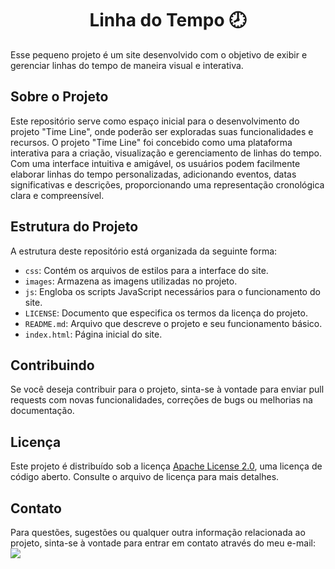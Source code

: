 <h1 align="center"> Linha do Tempo 🕗 </h1>
Esse pequeno projeto é um site desenvolvido com o objetivo de exibir e gerenciar linhas do tempo de maneira visual e interativa.

## Sobre o Projeto

Este repositório serve como espaço inicial para o desenvolvimento do projeto "Time Line", onde poderão ser exploradas suas funcionalidades e recursos. O projeto "Time Line" foi concebido como uma plataforma interativa para a criação, visualização e gerenciamento de linhas do tempo. Com uma interface intuitiva e amigável, os usuários podem facilmente elaborar linhas do tempo personalizadas, adicionando eventos, datas significativas e descrições, proporcionando uma representação cronológica clara e compreensível.

## Estrutura do Projeto

A estrutura deste repositório está organizada da seguinte forma:

- `css`: Contém os arquivos de estilos para a interface do site.
- `images`: Armazena as imagens utilizadas no projeto.
- `js`: Engloba os scripts JavaScript necessários para o funcionamento do site.
- `LICENSE`: Documento que especifica os termos da licença do projeto.
- `README.md`: Arquivo que descreve o projeto e seu funcionamento básico.
- `index.html`: Página inicial do site.

## Contribuindo

Se você deseja contribuir para o projeto, sinta-se à vontade para enviar pull requests com novas funcionalidades, correções de bugs ou melhorias na documentação.

## Licença

Este projeto é distribuído sob a licença [Apache License 2.0](LICENSE), uma licença de código aberto. Consulte o arquivo de licença para mais detalhes.

## Contato

Para questões, sugestões ou qualquer outra informação relacionada ao projeto, sinta-se à vontade para entrar em contato através do meu e-mail: <a href="mailto:dm.arantes.cabral@gmail.com"><img src="https://img.shields.io/badge/-Gmail-%23333?style=for-the-badge&logo=gmail&logoColor=white" target="_blank"></a>
